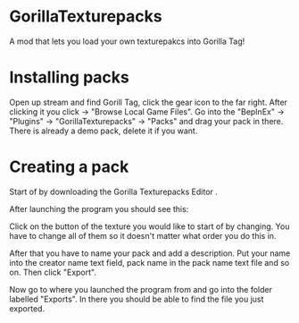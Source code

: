 # GorillaTexturepacks
A mod that lets you load your own texturepakcs into Gorilla Tag!

# Installing packs
Open up stream and find Gorill Tag, click the gear icon to the far right.
After clicking it you click <insert word i forgot here> -> "Browse Local Game Files".
Go into the "BepInEx" -> "Plugins" -> "GorillaTexturepacks" -> "Packs" and drag your pack in there.
There is already a demo pack, delete it if you want.

# Creating a pack
Start of by downloading the Gorilla Texturepacks Editor <here>.

After launching the program you should see this:

<screenshot>

Click on the button of the texture you would like to start of by changing.
You have to change all of them so it doesn't matter what order you do this in.

After that you have to name your pack and add a description. Put your name into the creator name text field,
pack name in the pack name text file and so on.
Then click "Export".

<screenshot>

Now go to where you launched the program from and go into the folder labelled "Exports". In there you should be able to find
the file you just exported.

<screenshot>
